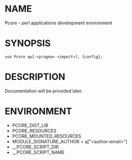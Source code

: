 # NAME

Pcore - perl applications development environment

# SYNOPSIS

    use Pcore qw[-<pragma> <import>], {config};

# DESCRIPTION

Documentation will be provided later.

# ENVIRONMENT

- PCORE\_DIST\_LIB
- PCORE\_RESOURCES
- PCORE\_MOUNTED\_RESOURCES
- MODULE\_SIGNATURE\_AUTHOR = q\["&lt;author-email>"\]
- \_\_PCORE\_SCRIPT\_DIR
- \_\_PCORE\_SCRIPT\_NAME
